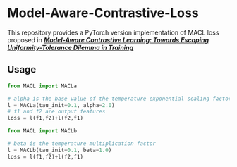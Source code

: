 # Model-Aware-Contrastive-Loss
This repository provides a PyTorch version implementation of MACL loss proposed in [***Model-Aware Contrastive Learning: Towards Escaping Uniformity-Tolerance Dilemma in Training***](https://arxiv.org/abs/2207.07874)

## Usage

```python
from MACL import MACLa

# alpha is the base value of the temperature exponential scaling factor
l = MACLa(tau_init=0.1, alpha=2.0)
# f1 and f2 are output features
loss = l(f1,f2)+l(f2,f1)
```

```python
from MACL import MACLb

# beta is the temperature multiplication factor
l = MACLb(tau_init=0.1, beta=1.0)
loss = l(f1,f2)+l(f2,f1)
```



